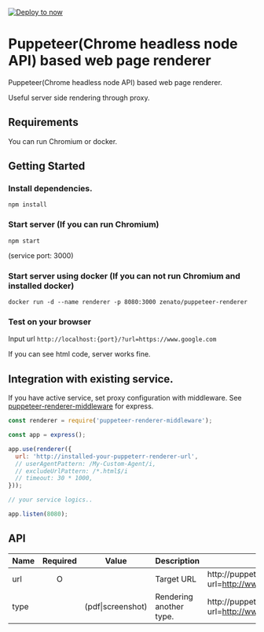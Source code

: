 [![Deploy to now](https://deploy.now.sh/static/button.svg)](https://deploy.now.sh/?repo=https://github.com/zenato/puppeteer-renderer)

# Puppeteer(Chrome headless node API) based web page renderer

Puppeteer(Chrome headless node API) based web page renderer.

Useful server side rendering through proxy.


## Requirements
You can run Chromium or docker.


## Getting Started

### Install dependencies.
`npm install`

### Start server (If you can run Chromium)
`npm start`

(service port: 3000)

### Start server using docker (If you can not run Chromium and installed docker)
`docker run -d --name renderer -p 8080:3000 zenato/puppeteer-renderer`

### Test on your browser
Input url `http://localhost:{port}/?url=https://www.google.com`

If you can see html code, server works fine.

## Integration with existing service.

If you have active service, set proxy configuration with middleware.
See [puppeteer-renderer-middleware](middleware/README.md) for express.

```js
const renderer = require('puppeteer-renderer-middleware');

const app = express();

app.use(renderer({
  url: 'http://installed-your-puppeterr-renderer-url',
  // userAgentPattern: /My-Custom-Agent/i,
  // excludeUrlPattern: /*.html$/i
  // timeout: 30 * 1000,
}));

// your service logics..

app.listen(8080);
```

## API

| Name  | Required | Value   | Description            |Usage                                                   |
|-------|:--------:|:-------:|------------------------|--------------------------------------------------------|
|url    |O         |         |Target URL              |http://puppeterr-renderer?url=http://www.google.com         |
|type   |          |(pdf\|screenshot)    |Rendering another type. |http://puppeterr-renderer?url=http://www.google.com&type=pdf|

